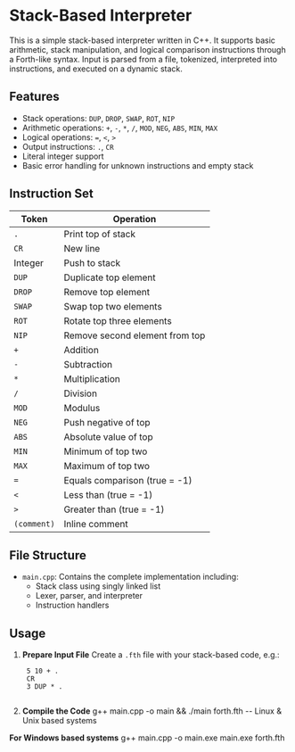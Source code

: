 # Stack-Based Interpreter

This is a simple stack-based interpreter written in C++. It supports basic arithmetic, stack manipulation, and logical comparison instructions through a Forth-like syntax. Input is parsed from a file, tokenized, interpreted into instructions, and executed on a dynamic stack.

## Features

- Stack operations: `DUP`, `DROP`, `SWAP`, `ROT`, `NIP`
- Arithmetic operations: `+`, `-`, `*`, `/`, `MOD`, `NEG`, `ABS`, `MIN`, `MAX`
- Logical operations: `=`, `<`, `>`
- Output instructions: `.`, `CR`
- Literal integer support
- Basic error handling for unknown instructions and empty stack

## Instruction Set

| Token       | Operation                        |
|-------------|----------------------------------|
| `.`         | Print top of stack               |
| `CR`        | New line                         |
| Integer     | Push to stack                    |
| `DUP`       | Duplicate top element            |
| `DROP`      | Remove top element               |
| `SWAP`      | Swap top two elements            |
| `ROT`       | Rotate top three elements        |
| `NIP`       | Remove second element from top   |
| `+`         | Addition                         |
| `-`         | Subtraction                      |
| `*`         | Multiplication                   |
| `/`         | Division                         |
| `MOD`       | Modulus                          |
| `NEG`       | Push negative of top             |
| `ABS`       | Absolute value of top            |
| `MIN`       | Minimum of top two               |
| `MAX`       | Maximum of top two               |
| `=`         | Equals comparison (true = -1)    |
| `<`         | Less than (true = -1)            |
| `>`         | Greater than (true = -1)         |
| `(comment)` | Inline comment                   |

## File Structure

- `main.cpp`: Contains the complete implementation including:
  - Stack class using singly linked list
  - Lexer, parser, and interpreter
  - Instruction handlers

## Usage

1. **Prepare Input File**
   Create a `.fth` file with your stack-based code, e.g.:
   ```forth.fth
    5 10 + .
    CR
    3 DUP * .


2. **Compile the Code**
g++ main.cpp -o main && ./main forth.fth  -- Linux & Unix based systems

**For Windows based systems**
g++ main.cpp -o main.exe 
main.exe forth.fth   



